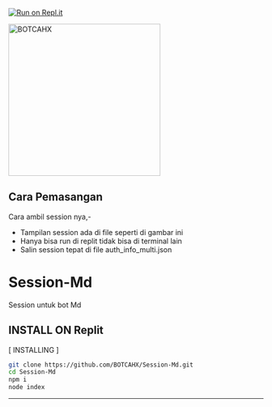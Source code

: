 [![Run on Repl.it](https://repl.it/badge/github/quiec/whatsAlfa)](https://replit.com/~)


<div align="alight">
<img src="https://telegra.ph/file/19968eb11731f27620ffe.jpg" alt="BOTCAHX" width="300" />

## Cara Pemasangan

Cara ambil session nya,-

- Tampilan session ada di file seperti di gambar ini
- Hanya bisa run di replit tidak bisa di terminal lain
- Salin session tepat di file auth_info_multi.json


# Session-Md
Session untuk bot Md 

## INSTALL ON Replit
[ INSTALLING ]

```bash
git clone https://github.com/BOTCAHX/Session-Md.git
cd Session-Md
npm i
node index
```
---------
